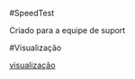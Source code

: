#SpeedTest 

Criado para a equipe de suport

#Visualização

[visualização](https://github.com/lucasidefer/lions-speed-test/assets/106614516/56af13b8-48a7-4c60-8631-e4d3261e6c5d)
